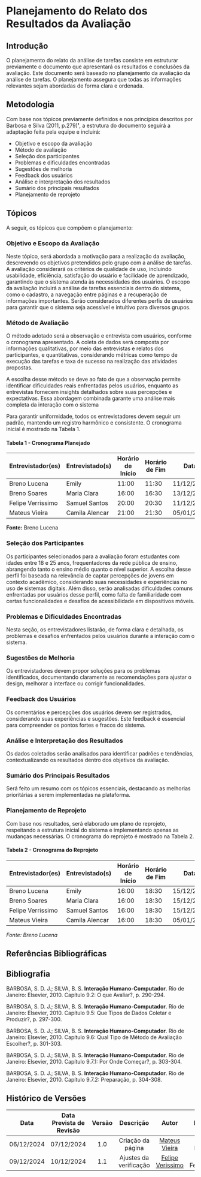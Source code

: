 # Planejamento do Relato dos Resultados da Avaliação

## Introdução

O planejamento do relato da análise de tarefas consiste em estruturar previamente o documento que apresentará os resultados e conclusões da avaliação. Este documento será baseado no planejamento da avaliação da análise de tarefas. O planejamento assegura que todas as informações relevantes sejam abordadas de forma clara e ordenada.

## Metodologia

Com base nos tópicos previamente definidos e nos princípios descritos por Barbosa e Silva (2011, p.279)¹, a estrutura do documento seguirá a adaptação feita pela equipe e incluirá:

- Objetivo e escopo da avaliação
- Método de avaliação
- Seleção dos participantes
- Problemas e dificuldades encontradas
- Sugestões de melhoria
- Feedback dos usuários
- Análise e interpretação dos resultados
- Sumário dos principais resultados
- Planejamento de reprojeto

## Tópicos

A seguir, os tópicos que compõem o planejamento:

### Objetivo e Escopo da Avaliação

Neste tópico, será abordada a motivação para a realização da avaliação, descrevendo os objetivos pretendidos pelo grupo com a análise de tarefas. A avaliação considerará os critérios de qualidade de uso, incluindo usabilidade, eficiência, satisfação do usuário e facilidade de aprendizado, garantindo que o sistema atenda às necessidades dos usuários. O escopo da avaliação incluirá a análise de tarefas essenciais dentro do sistema, como o cadastro, a navegação entre páginas e a recuperação de informações importantes. Serão considerados diferentes perfis de usuários para garantir que o sistema seja acessível e intuitivo para diversos grupos.

### Método de Avaliação

O método adotado será a observação e entrevista com usuários, conforme o cronograma apresentado. A coleta de dados será composta por informações qualitativas, por meio das entrevistas e relatos dos participantes, e quantitativas, considerando métricas como tempo de execução das tarefas e taxa de sucesso na realização das atividades propostas. 

A escolha desse método se deve ao fato de que a observação permite identificar dificuldades reais enfrentadas pelos usuários, enquanto as entrevistas fornecem insights detalhados sobre suas percepções e expectativas. Essa abordagem combinada garante uma análise mais completa da interação com o sistema

Para garantir uniformidade, todos os entrevistadores devem seguir um padrão, mantendo um registro harmônico e consistente. O cronograma inicial é mostrado na Tabela 1.

#### Tabela 1 - Cronograma Planejado

| **Entrevistador(es)** | **Entrevistado(s)** | **Horário de Início** | **Horário de Fim** | **Data**   | **Local**  |
| --------------------- | ------------------- | --------------------- | ------------------ | ---------- | ---------- |
| Breno Lucena          | Emily               | 11:00                 | 11:30              | 11/12/2024 | Teams      |
| Breno Soares          | Maria Clara         | 16:00                 | 16:30              | 13/12/2024 | Teams      |
| Felipe Verrissimo     | Samuel Santos       | 20:00                 | 20:30              | 11/12/2024 | Teams      |
| Mateus Vieira         | Camila Alencar      | 21:00                 | 21:30              | 05/01/2024 | Presencial |

**Fonte:** Breno Lucena

### Seleção dos Participantes

Os participantes selecionados para a avaliação foram estudantes com idades entre 18 e 25 anos, frequentadores da rede pública de ensino, abrangendo tanto o ensino médio quanto o nível superior. A escolha desse perfil foi baseada na relevância de captar percepções de jovens em contexto acadêmico, considerando suas necessidades e experiências no uso de sistemas digitais. Além disso, serão analisadas dificuldades comuns enfrentadas por usuários desse perfil, como falta de familiaridade com certas funcionalidades e desafios de acessibilidade em dispositivos móveis.

### Problemas e Dificuldades Encontradas

Nesta seção, os entrevistadores listarão, de forma clara e detalhada, os problemas e desafios enfrentados pelos usuários durante a interação com o sistema.

### Sugestões de Melhoria

Os entrevistadores devem propor soluções para os problemas identificados, documentando claramente as recomendações para ajustar o design, melhorar a interface ou corrigir funcionalidades.

### Feedback dos Usuários

Os comentários e percepções dos usuários devem ser registrados, considerando suas experiências e sugestões. Este feedback é essencial para compreender os pontos fortes e fracos do sistema.

### Análise e Interpretação dos Resultados

Os dados coletados serão analisados para identificar padrões e tendências, contextualizando os resultados dentro dos objetivos da avaliação.

### Sumário dos Principais Resultados

Será feito um resumo com os tópicos essenciais, destacando as melhorias prioritárias a serem implementadas na plataforma.

### Planejamento de Reprojeto

Com base nos resultados, será elaborado um plano de reprojeto, respeitando a estrutura inicial do sistema e implementando apenas as mudanças necessárias. O cronograma do reprojeto é mostrado na Tabela 2.

#### Tabela 2 - Cronograma do Reprojeto

| **Entrevistador(es)** | **Entrevistado(s)** | **Horário de Início** | **Horário de Fim** | **Data**   | **Local**  |
| --------------------- | ------------------- | --------------------- | ------------------ | ---------- | ---------- |
| Breno Lucena          | Emily               | 16:00                 | 18:30              | 15/12/2024 | Teams      |
| Breno Soares          | Maria Clara         | 16:00                 | 18:30              | 15/12/2024 | Teams      |
| Felipe Verrissimo     | Samuel Santos       | 16:00                 | 18:30              | 15/12/2024 | Teams      |
| Mateus Vieira         | Camila Alencar      | 16:00                 | 18:30              | 05/01/2024 | Presencial |

_Fonte: Breno Lucena_

## Referências Bibliográficas



## Bibliografia

BARBOSA, S. D. J.; SILVA, B. S. **Interação Humano-Computador**. Rio de Janeiro: Elsevier, 2010. Capítulo 9.2: O que Avaliar?, p. 290-294.

BARBOSA, S. D. J.; SILVA, B. S. **Interação Humano-Computador**. Rio de Janeiro: Elsevier, 2010. Capítulo 9.5: Que Tipos de Dados Coletar e Produzir?, p. 297-300.

BARBOSA, S. D. J.; SILVA, B. S. **Interação Humano-Computador**. Rio de Janeiro: Elsevier, 2010. Capítulo 9.6: Qual Tipo de Método de Avaliação Escolher?, p. 301-303.

BARBOSA, S. D. J.; SILVA, B. S. **Interação Humano-Computador**. Rio de Janeiro: Elsevier, 2010. Capítulo 9.7.1: Por Onde Começar?, p. 303-304.

BARBOSA, S. D. J.; SILVA, B. S. **Interação Humano-Computador**. Rio de Janeiro: Elsevier, 2010. Capítulo 9.7.2: Preparação, p. 304-308.

## Histórico de Versões

|    Data    | Data Prevista de Revisão | Versão |       Descrição        |                       Autor                       |     Revisor     |
| :--------: | :----------------------: | :----: | :--------------------: | :-----------------------------------------------: | :-------------: |
| 06/12/2024 |        07/12/2024        |  1.0   |   Criação da página    |    [Mateus Vieira](https://github.com/matix0)     |  Breno Lucena   |
| 09/12/2024 |        10/12/2024        |  1.1   | Ajustes da verificação | [Felipe Verissimo](https://github.com/verissimoo) | Breno Fernandes |
